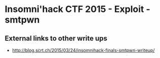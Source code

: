 # Insomni'hack CTF 2015 - Exploit - smtpwn

## External links to other write ups

* <http://blog.scrt.ch/2015/03/24/insomnihack-finals-smtpwn-writeup/>